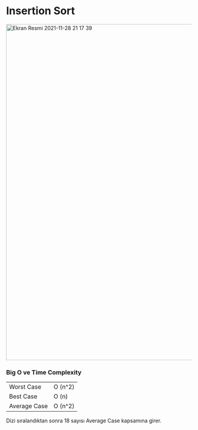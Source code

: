 # Insertion Sort

<img width="909" alt="Ekran Resmi 2021-11-28 21 17 39" src="https://user-images.githubusercontent.com/69525712/143781503-314ccb5f-af49-4c5b-85b5-8247eb5d3e21.png">

### Big O ve Time Complexity
| | |
|------|-------|
| Worst Case  | O (n^2)  |
| Best Case   | O (n)    |
|Average Case | O (n^2)  |

Dizi sıralandıktan sonra 18 sayısı Average Case kapsamına girer.
